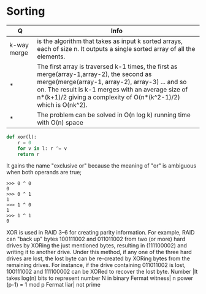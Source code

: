  # Sorting
Q | Info 
--- | ---
 k-way merge|is the algorithm that takes as input k sorted arrays, each of size n. It outputs a single sorted array of all the elements.
 *|The first array is traversed k-1 times, the first as merge(array-1,array-2), the second as merge(merge(array-1, array-2), array-3) ... and so on. The result is k-1 merges with an average size of n*(k+1)/2 giving a complexity of O(n*(k^2-1)/2) which is O(nk^2).
 *|The problem can be solved in O(n log k) running time with O(n) space

```Python
def xor(l):
    r = 0
    for v in l: r ^= v
    return r
```
It gains the name "exclusive or" because the meaning of "or" is ambiguous when both operands are true;
```
>>> 0 ^ 0
0
>>> 0 ^ 1
1
>>> 1 ^ 0
1
>>> 1 ^ 1
0
```
XOR is used in RAID 3–6 for creating parity information. For example, RAID can "back up" bytes 100111002 and 011011002 from two (or more) hard drives by XORing the just mentioned bytes, resulting in (111100002) and writing it to another drive. Under this method, if any one of the three hard drives are lost, the lost byte can be re-created by XORing bytes from the remaining drives. For instance, if the drive containing 011011002 is lost, 100111002 and 111100002 can be XORed to recover the lost byte.
Number |It takes log(n) bits to represent number N in binary
Fermat witness| n power (p-1) = 1 mod p
Fermat liar| not prime
